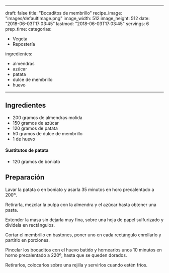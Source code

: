 
---
draft: false
title: "Bocaditos de membrillo"
recipe_image: "images/defaultImage.png"
image_width: 512
image_height: 512
date: "2018-06-03T17:03:45"
lastmod: "2018-06-03T17:03:45"
servings: 6
prep_time: 
categorias:
  - Vegeta
  - Repostería

ingredientes:
  - almendras
  - azúcar
  - patata
  - dulce de membrillo
  - huevo
---

## Ingredientes
- 200 gramos de almendras molida
- 150 gramos de azúcar
- 120 gramos de patata
- 50 gramos de dulce de membrillo
- 1  de huevo
#### Sustitutos de patata
- 120 gramos de boniato

## Preparación
Lavar la patata o en boniato y asarla 35 minutos en horo precalentado a 200º.

Retirarla, mezclar la pulpa con la almendra y el azúcar hasta obtener una pasta.

Extender la masa sin dejarla muy fina, sobre una hoja de papel sulfurizado y dividela en rectángulos.

Cortar el membrillo en bastones, poner uno en cada rectángulo enrollarlo y partirlo en porciones.

Pincelar los bocaditos con el huevo batido y hornearlos unos 10 minutos en horno precalentado a 220º, hasta que se queden dorados.

Retirarlos, colocarlos sobre una rejilla y servirlos cuando estén fríos.


